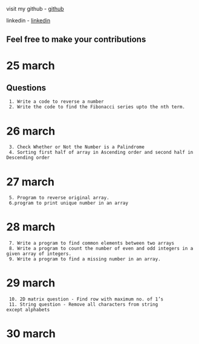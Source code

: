 visit my github - [github](github.com/shelkeom230)

linkedin - [linkedin](https://www.linkedin.com/in/omkar-shelke-2b1976247/)
## Feel free to make your contributions
# 25 march 
## Questions
```
 1. Write a code to reverse a number
 2. Write the code to find the Fibonacci series upto the nth term.
```
# 26 march 
```
 3. Check Whether or Not the Number is a Palindrome 
 4. Sorting first half of array in Ascending order and second half in Descending order
```
# 27 march 
```
 5. Program to reverse original array.
 6.program to print unique number in an array
```
# 28 march 
```
 7. Write a program to find common elements between two arrays
 8. Write a program to count the number of even and odd integers in a given array of integers.
 9. Write a program to find a missing number in an array.
```
# 29 march
```
 10. 2D matrix question - Find row with maximum no. of 1’s
 11. String question - Remove all characters from string except alphabets
```
# 30 march 
```

```

